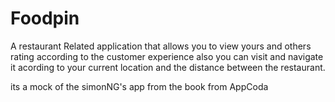 # Foodpin
A restaurant Related application that allows you to view yours and others rating according to the customer experience
also you can visit and navigate it acording to your current location and the distance between the restaurant.

its a mock of the simonNG's app from the book from AppCoda
